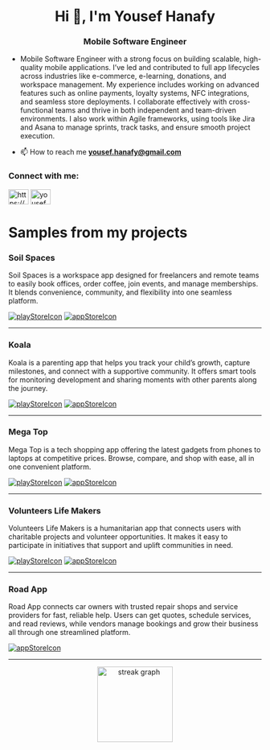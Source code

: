 <h1 align="center">Hi 👋, I'm Yousef Hanafy</h1>
<h3 align="center">Mobile Software Engineer</h3>

- Mobile Software Engineer with a strong focus on building scalable, high-quality mobile applications. I’ve led and contributed to full app lifecycles across industries like e-commerce, e-learning, donations, and workspace management. My experience includes working on advanced features such as online payments, loyalty systems, NFC integrations, and seamless store deployments. I collaborate effectively with cross-functional teams and thrive in both independent and team-driven environments. I also work within Agile frameworks, using tools like Jira and Asana to manage sprints, track tasks, and ensure smooth project execution.
     
- 📫 How to reach me **yousef.hanafy@gmail.com**

<h3 align="left">Connect with me:</h3>
<p align="left">
<a href="https://www.linkedin.com/in/yousef-hanafy-sw-eng/" target="blank"><img align="center" src="https://raw.githubusercontent.com/rahuldkjain/github-profile-readme-generator/master/src/images/icons/Social/linked-in-alt.svg" alt="https://www.linkedin.com/in/yousef-hanafy-b7a1821b3" height="30" width="40" /></a>  
<a href="https://twitter.com/yousef_hanafy4" target="blank"><img align="center" src="https://raw.githubusercontent.com/rahuldkjain/github-profile-readme-generator/master/src/images/icons/Social/twitter.svg" alt="yousef_hanafy4" height="30" width="40" /></a>

# Samples from my projects
### Soil Spaces

Soil Spaces is a workspace app designed for freelancers and remote teams to easily book offices, order coffee, join events, and manage memberships. It blends convenience, community, and flexibility into one seamless platform.



[![playStoreIcon](https://github.com/YousefHanafy-SW-ENG/YousefHanafy-SW-ENG/assets/74376063/11cb6d44-934c-4865-94c1-601a01a9b135)]([https://play.google.com/store/apps/details?id=com.digifly.koala&pcampaignid=web_share](https://play.google.com/store/apps/details?id=com.soil.spaces)) 
[![appStoreIcon](https://github.com/YousefHanafy-SW-ENG/YousefHanafy-SW-ENG/assets/74376063/1985edea-08f2-4765-b6b8-6d6c9a52d2c5)]([https://apps.apple.com/eg/app/koala/id6745189505](https://apps.apple.com/eg/app/soil-spaces/id6746746526))

<hr>

### Koala

Koala is a parenting app that helps you track your child’s growth, capture milestones, and connect with a supportive community. It offers smart tools for monitoring development and sharing moments with other parents along the journey.



[![playStoreIcon](https://github.com/YousefHanafy-SW-ENG/YousefHanafy-SW-ENG/assets/74376063/11cb6d44-934c-4865-94c1-601a01a9b135)](https://play.google.com/store/apps/details?id=com.digifly.koala&pcampaignid=web_share) 
[![appStoreIcon](https://github.com/YousefHanafy-SW-ENG/YousefHanafy-SW-ENG/assets/74376063/1985edea-08f2-4765-b6b8-6d6c9a52d2c5)](https://apps.apple.com/eg/app/koala/id6745189505)

<hr>

### Mega Top 

Mega Top is a tech shopping app offering the latest gadgets from phones to laptops at competitive prices. Browse, compare, and shop with ease, all in one convenient platform.




[![playStoreIcon](https://github.com/YousefHanafy-SW-ENG/YousefHanafy-SW-ENG/assets/74376063/11cb6d44-934c-4865-94c1-601a01a9b135)](https://play.google.com/store/apps/details?id=com.megaTop.mega_top_mobile&pcampaignid=web_share) 
[![appStoreIcon](https://github.com/YousefHanafy-SW-ENG/YousefHanafy-SW-ENG/assets/74376063/1985edea-08f2-4765-b6b8-6d6c9a52d2c5)](https://apps.apple.com/eg/app/megatop/id6714483744)

<hr>

### Volunteers Life Makers

Volunteers Life Makers is a humanitarian app that connects users with charitable projects and volunteer opportunities. It makes it easy to participate in initiatives that support and uplift communities in need.



[![playStoreIcon](https://github.com/YousefHanafy-SW-ENG/YousefHanafy-SW-ENG/assets/74376063/11cb6d44-934c-4865-94c1-601a01a9b135)](https://play.google.com/store/apps/details?id=com.digifly.lifemakers) 
[![appStoreIcon](https://github.com/YousefHanafy-SW-ENG/YousefHanafy-SW-ENG/assets/74376063/1985edea-08f2-4765-b6b8-6d6c9a52d2c5)](https://apps.apple.com/eg/app/life-makers/id6473867192)

<hr>
  
### Road App 

Road App connects car owners with trusted repair shops and service providers for fast, reliable help. Users can get quotes, schedule services, and read reviews, while vendors manage bookings and grow their business all through one streamlined platform.




[![appStoreIcon](https://github.com/YousefHanafy-SW-ENG/YousefHanafy-SW-ENG/assets/74376063/1985edea-08f2-4765-b6b8-6d6c9a52d2c5)]([https://rb.gy/9p9zfz](https://apps.apple.com/eg/app/road-app/id6740161753))

<hr>


<div align="center">
  <img src="https://streak-stats.demolab.com?user=YousefHanafy-SW-ENG&locale=en&mode=daily&theme=dracula&hide_border=false&border_radius=5" height="150" alt="streak graph"  />
</div>



